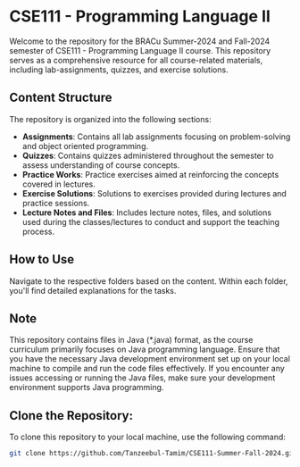 # CSE111 - Programming Language II

Welcome to the repository for the BRACu Summer-2024 and Fall-2024 semester of CSE111 - Programming Language II course. This repository serves as a comprehensive resource for all course-related materials, including lab-assignments, quizzes, and exercise solutions.

## Content Structure

The repository is organized into the following sections:

- **Assignments**: Contains all lab assignments focusing on problem-solving and object oriented programming.
- **Quizzes**: Contains quizzes administered throughout the semester to assess understanding of course concepts.
- **Practice Works**: Practice exercises aimed at reinforcing the concepts covered in lectures.
- **Exercise Solutions**: Solutions to exercises provided during lectures and practice sessions.
- **Lecture Notes and Files**: Includes lecture notes, files, and solutions used during the classes/lectures to conduct and support the teaching process.

## How to Use

Navigate to the respective folders based on the content. Within each folder, you'll find detailed explanations for the tasks.

## Note

This repository contains files in Java (*.java) format, as the course curriculum primarily focuses on Java programming language. Ensure that you have the necessary Java development environment set up on your local machine to compile and run the code files effectively. If you encounter any issues accessing or running the Java files, make sure your development environment supports Java programming.

## Clone the Repository:

To clone this repository to your local machine, use the following command:

```sh
git clone https://github.com/Tanzeebul-Tamim/CSE111-Summer-Fall-2024.git
```
